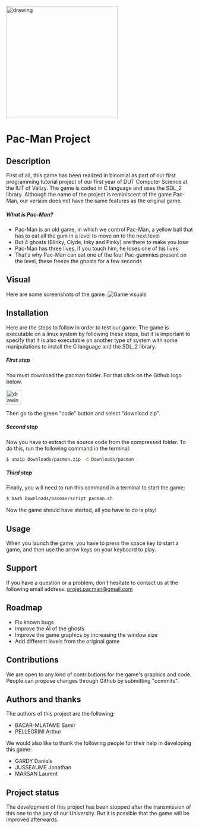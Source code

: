 <img src="https://i.goopics.net/juw6pg.png" alt="drawing" width="300" heigth="300"/>

Pac-Man Project
==============================================================

Description
--------------------------------------------------------------

First of all, this game has been realized in binomial as part of our first programming tutorial project of our first year of DUT Computer Science at the IUT of Vélizy.
The game is coded in C language and uses the SDL_2 library.
Although the name of the project is reminiscent of the game Pac-Man, our version does not have the same features as the original game.

##### What is Pac-Man? 

* Pac-Man is an old game, in which we control Pac-Man, a yellow ball that has to eat all the gum in a level to move on to the next level
* But 4 ghosts (Blinky, Clyde, Inky and Pinky) are there to make you lose
* Pac-Man has three lives, if you touch him, he loses one of his lives
* That's why Pac-Man can eat one of the four Pac-gummies present on the level, these freeze the ghosts for a few seconds

Visual
--------------------------------------------------------------

Here are some screenshots of the game.
![Game visuals][visuals]

Installation
--------------------------------------------------------------

Here are the steps to follow in order to test our game. 
The game is executable on a linux system by following these steps, but it is important to specify that it is also executable on another type of system with some manipulations to install the C language and the SDL_2 library.

##### First step

You must download the pacman folder. For that click on the Github logo below.

[<img src="https://upload.wikimedia.org/wikipedia/commons/thumb/9/91/Octicons-mark-github.svg/2048px-Octicons-mark-github.svg.png" alt="drawing" width="40" heigth="40"/>](https://github.com/arthurpellegrini/pac-man-project)

Then go to the green "code" button and select "download zip".

##### Second step

Now you have to extract the source code from the compressed folder. To do this, run the following command in the terminal: 
 ```sh
 $ unzip Downloads/pacman.zip -d Downloads/pacman
 ```

##### Third step

Finally, you will need to run this command in a terminal to start the game: 

```sh
$ bash Downloads/pacman/script_pacman.sh
```

Now the game should have started, all you have to do is play!

Usage
--------------------------------------------------------------

When you launch the game, you have to press the space key to start a game, and then use the arrow keys on your keyboard to play.

Support
--------------------------------------------------------------

If you have a question or a problem, don't hesitate to contact us at the following email address: projet.pacman@gmail.com

Roadmap
--------------------------------------------------------------

* Fix known bugs
* Improve the AI of the ghosts
* Improve the game graphics by increasing the window size
* Add different levels from the original game 


Contributions
--------------------------------------------------------------

We are open to any kind of contributions for the game's graphics and code. People can propose changes through Github by submitting "commits".

Authors and thanks
--------------------------------------------------------------

The authors of this project are the following: 

* BACAR-MLATAME Samir 
* PELLEGRINI Arthur

We would also like to thank the following people for their help in developing this game: 

* GARDY Daniele 
* JUSSEAUME Jonathan
* MARSAN Laurent 

Project status 
--------------------------------------------------------------

The development of this project has been stopped after the transmission of this one to the jury of our University. But it is possible that the game will be improved afterwards.

[//]: # (Reference link used in the body of the Markdown)
[visuals]: https://i.goopics.net/89mj9g.png
